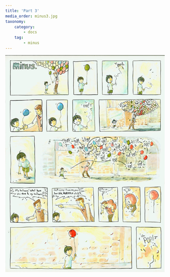 ```yaml
---
title: 'Part 3'
media_order: minus3.jpg
taxonomy:
    category:
        - docs
    tag:
        - minus
---
```


![](minus3.jpg)